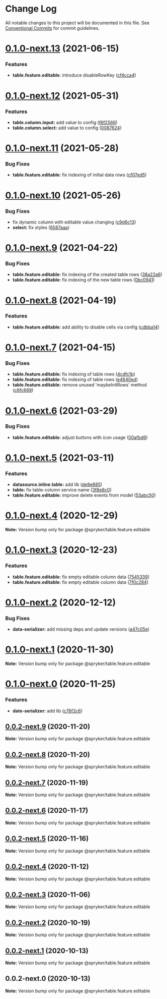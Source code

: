 # Change Log

All notable changes to this project will be documented in this file.
See [Conventional Commits](https://conventionalcommits.org) for commit guidelines.

# [0.1.0-next.13](https://github.com/spryker/ui-components/compare/@spryker/table.feature.editable@0.1.0-next.12...@spryker/table.feature.editable@0.1.0-next.13) (2021-06-15)


### Features

* **table.feature.editable:** introduce disableRowKey ([cf4cca4](https://github.com/spryker/ui-components/commit/cf4cca46d389406a4f96fe1fdf05158f49606597))





# [0.1.0-next.12](https://github.com/spryker/ui-components/compare/@spryker/table.feature.editable@0.1.0-next.11...@spryker/table.feature.editable@0.1.0-next.12) (2021-05-31)


### Features

* **table.column.input:** add value to config ([f6f2566](https://github.com/spryker/ui-components/commit/f6f256668073e8ac06dc3cea6438884ed01d3b93))
* **table.column.select:** add value to config ([0087624](https://github.com/spryker/ui-components/commit/0087624fcdfb9437d723345ee14917e4a34bd816))





# [0.1.0-next.11](https://github.com/spryker/ui-components/compare/@spryker/table.feature.editable@0.1.0-next.10...@spryker/table.feature.editable@0.1.0-next.11) (2021-05-28)


### Bug Fixes

* **table.feature.editable:** fix indexing of initial data rows ([cf07ed5](https://github.com/spryker/ui-components/commit/cf07ed520c2020544e30e1031e1d66b2e46954d8))





# [0.1.0-next.10](https://github.com/spryker/ui-components/compare/@spryker/table.feature.editable@0.1.0-next.9...@spryker/table.feature.editable@0.1.0-next.10) (2021-05-26)


### Bug Fixes

* fix dynamic column with editable value changing ([c9d6c13](https://github.com/spryker/ui-components/commit/c9d6c134b2de875d29edef030d7379be589cedfc))
* **select:** fix styles ([6587aaa](https://github.com/spryker/ui-components/commit/6587aaa211bdf99362f63e677e4724d454d25343))





# [0.1.0-next.9](https://github.com/spryker/ui-components/compare/@spryker/table.feature.editable@0.1.0-next.8...@spryker/table.feature.editable@0.1.0-next.9) (2021-04-22)


### Bug Fixes

* **table.feature.editable:** fix indexing of the created table rows ([38a22a6](https://github.com/spryker/ui-components/commit/38a22a6999865bda3bbee7267956080d1eb88719))
* **table.feature.editable:** fix indexing of the new table rows ([0bc0941](https://github.com/spryker/ui-components/commit/0bc0941dcc64104dab2743b7d7c2d36ca230ee54))





# [0.1.0-next.8](https://github.com/spryker/ui-components/compare/@spryker/table.feature.editable@0.1.0-next.7...@spryker/table.feature.editable@0.1.0-next.8) (2021-04-19)


### Features

* **table.feature.editable:** add ability to disable cells via config ([cdbba14](https://github.com/spryker/ui-components/commit/cdbba14b6f496d3cee1ebd1712a1b7261ed6fb26))





# [0.1.0-next.7](https://github.com/spryker/ui-components/compare/@spryker/table.feature.editable@0.1.0-next.6...@spryker/table.feature.editable@0.1.0-next.7) (2021-04-15)


### Bug Fixes

* **table.feature.editable:** fix indexing of table rows ([4cdfc1b](https://github.com/spryker/ui-components/commit/4cdfc1b824e537d5bcb99fdb560dc3bca0f6aa15))
* **table.feature.editable:** fix indexing of table rows ([e4640ed](https://github.com/spryker/ui-components/commit/e4640edfbd05c69bf99ce33ca42ea6e3a389326a))
* **table.feature.editable:** remove unused 'maybeInitRows' method ([c6fc669](https://github.com/spryker/ui-components/commit/c6fc6699929a1d936d4f8b55cf9e807ae8d6920b))





# [0.1.0-next.6](https://github.com/spryker/ui-components/compare/@spryker/table.feature.editable@0.1.0-next.5...@spryker/table.feature.editable@0.1.0-next.6) (2021-03-29)


### Bug Fixes

* **table.feature.editable:** adjust buttons with icon usage ([00afbd6](https://github.com/spryker/ui-components/commit/00afbd6ecd66aed097513776b1d3b2afbb0f85a5))





# [0.1.0-next.5](https://github.com/spryker/ui-components/compare/@spryker/table.feature.editable@0.1.0-next.4...@spryker/table.feature.editable@0.1.0-next.5) (2021-03-11)


### Features

* **datasource.inline.table:** add lib ([de8e885](https://github.com/spryker/ui-components/commit/de8e8855e48958daed8515e388d76267f07ed59e))
* **table:** fix table-column service name ([3f8e8c0](https://github.com/spryker/ui-components/commit/3f8e8c02a9a93b1bbb8288b8e37918fa049edb06))
* **table.feature.editable:** improve delete events from model ([53abc50](https://github.com/spryker/ui-components/commit/53abc502026a4a3fc49983c87111bc31e859fd76))





# [0.1.0-next.4](https://github.com/spryker/ui-components/compare/@spryker/table.feature.editable@0.1.0-next.3...@spryker/table.feature.editable@0.1.0-next.4) (2020-12-29)

**Note:** Version bump only for package @spryker/table.feature.editable





# [0.1.0-next.3](https://github.com/spryker/ui-components/compare/@spryker/table.feature.editable@0.1.0-next.2...@spryker/table.feature.editable@0.1.0-next.3) (2020-12-23)


### Features

* **table.feature.editable:** fix empty editable column data ([7545339](https://github.com/spryker/ui-components/commit/7545339483b1570d87b380f265ba7032983385ea))
* **table.feature.editable:** fix empty editable column data ([7f0c284](https://github.com/spryker/ui-components/commit/7f0c284d5c0cf7ba743b9088d3b405db07cb9ec9))





# [0.1.0-next.2](https://github.com/spryker/ui-components/compare/@spryker/table.feature.editable@0.1.0-next.1...@spryker/table.feature.editable@0.1.0-next.2) (2020-12-12)


### Bug Fixes

* **data-serializer:** add missing deps and update versions ([a47c05e](https://github.com/spryker/ui-components/commit/a47c05e206f850a5353dfd100f3dc0c6616d85f1))





# [0.1.0-next.1](https://github.com/spryker/ui-components/compare/@spryker/table.feature.editable@0.1.0-next.0...@spryker/table.feature.editable@0.1.0-next.1) (2020-11-30)

**Note:** Version bump only for package @spryker/table.feature.editable





# [0.1.0-next.0](https://github.com/spryker/ui-components/compare/@spryker/table.feature.editable@0.0.2-next.9...@spryker/table.feature.editable@0.1.0-next.0) (2020-11-25)


### Features

* **date-serializer:** add lib ([c76f2c6](https://github.com/spryker/ui-components/commit/c76f2c63ba38e7b0a8f71a283240aaf9bb6ab223))





## [0.0.2-next.9](https://github.com/spryker/ui-components/compare/@spryker/table.feature.editable@0.0.2-next.8...@spryker/table.feature.editable@0.0.2-next.9) (2020-11-20)

**Note:** Version bump only for package @spryker/table.feature.editable





## [0.0.2-next.8](https://github.com/spryker/ui-components/compare/@spryker/table.feature.editable@0.0.2-next.7...@spryker/table.feature.editable@0.0.2-next.8) (2020-11-20)

**Note:** Version bump only for package @spryker/table.feature.editable





## [0.0.2-next.7](https://github.com/spryker/ui-components/compare/@spryker/table.feature.editable@0.0.2-next.6...@spryker/table.feature.editable@0.0.2-next.7) (2020-11-19)

**Note:** Version bump only for package @spryker/table.feature.editable





## [0.0.2-next.6](https://github.com/spryker/ui-components/compare/@spryker/table.feature.editable@0.0.2-next.5...@spryker/table.feature.editable@0.0.2-next.6) (2020-11-17)

**Note:** Version bump only for package @spryker/table.feature.editable





## [0.0.2-next.5](https://github.com/spryker/ui-components/compare/@spryker/table.feature.editable@0.0.2-next.4...@spryker/table.feature.editable@0.0.2-next.5) (2020-11-16)

**Note:** Version bump only for package @spryker/table.feature.editable





## [0.0.2-next.4](https://github.com/spryker/ui-components/compare/@spryker/table.feature.editable@0.0.2-next.3...@spryker/table.feature.editable@0.0.2-next.4) (2020-11-12)

**Note:** Version bump only for package @spryker/table.feature.editable





## [0.0.2-next.3](https://github.com/spryker/ui-components/compare/@spryker/table.feature.editable@0.0.2-next.2...@spryker/table.feature.editable@0.0.2-next.3) (2020-11-06)

**Note:** Version bump only for package @spryker/table.feature.editable





## [0.0.2-next.2](https://github.com/spryker/ui-components/compare/@spryker/table.feature.editable@0.0.2-next.1...@spryker/table.feature.editable@0.0.2-next.2) (2020-10-19)

**Note:** Version bump only for package @spryker/table.feature.editable





## [0.0.2-next.1](https://github.com/spryker/ui-components/compare/@spryker/table.feature.editable@0.0.2-next.0...@spryker/table.feature.editable@0.0.2-next.1) (2020-10-13)

**Note:** Version bump only for package @spryker/table.feature.editable





## 0.0.2-next.0 (2020-10-13)

**Note:** Version bump only for package @spryker/table.feature.editable
